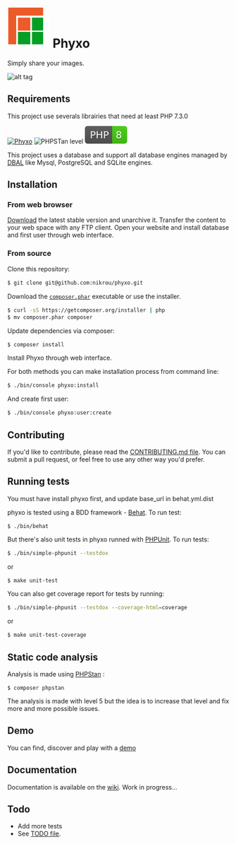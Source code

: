 # ![logo](/public/imgs/favicon-96.png) Phyxo

Simply share your images.

![alt tag](https://www.phyxo.net/demo-home.png 'Phyxo screenshot')

## Requirements

This project use severals librairies that need at least PHP 7.3.0

[![Phyxo](https://github.com/nikrou/phyxo/actions/workflows/phyxo.yml/badge.svg)](https://github.com/nikrou/phyxo/actions/workflows/phyxo.yml)
![PHPSTan level](https://img.shields.io/badge/PHPStan-level%205-brightgreen.svg?style=flat)
![PHP 8](./tools/php-8-ready.svg)

This project uses a database and support all database engines managed by [DBAL](https://www.doctrine-project.org/projects/doctrine-dbal/en/latest/reference/platforms.html#platforms) like Mysql, PostgreSQL and SQLite engines.

## Installation

### From web browser

[Download](https://download.phyxo.net/?C=M;O=A) the latest stable version and unarchive it.
Transfer the content to your web space with any FTP client.
Open your website and install database and first user through web interface.

### From source

Clone this repository:

```sh
$ git clone git@github.com:nikrou/phyxo.git
```

Download the [`composer.phar`](https://getcomposer.org/composer.phar) executable or use the installer.

```sh
$ curl -sS https://getcomposer.org/installer | php
$ mv composer.phar composer
```

Update dependencies via composer:

```
$ composer install
```

Install Phyxo through web interface.

For both methods you can make installation process from command line:

```sh
$ ./bin/console phyxo:install
```

And create first user:

```sh
$ ./bin/console phyxo:user:create
```

## Contributing

If you'd like to contribute, please read the [CONTRIBUTING.md file](CONTRIBUTING.md). You can submit
a pull request, or feel free to use any other way you'd prefer.

## Running tests

You must have install phyxo first, and update base_url in behat.yml.dist

phyxo is tested using a BDD framework - [Behat](http://www.behat.org).
To run test:

```
$ ./bin/behat
```

But there's also unit tests in phyxo runned with [PHPUnit](https://phpunit.de/).
To run tests:

```sh
$ ./bin/simple-phpunit --testdox
```

or

```sh
$ make unit-test
```

You can also get coverage report for tests by running:

```sh
$ ./bin/simple-phpunit --testdox --coverage-html=coverage
```

or

```sh
$ make unit-test-coverage
```

## Static code analysis

Analysis is made using [PHPStan](https://github.com/phpstan/phpstan) :

```
$ composer phpstan
```

The analysis is made with level 5 but the idea is to increase that level and fix more and more possible issues.

## Demo

You can find, discover and play with a [demo](https://demo.phyxo.net/)

## Documentation

Documentation is available on the [wiki](../../wiki). Work in progress...

## Todo

- Add more tests
- See [TODO file](TODO.md).
